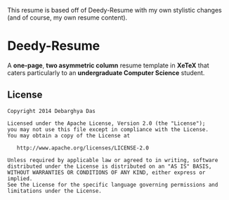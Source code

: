 This resume is based off of Deedy-Resume with my own stylistic changes (and of course, my own resume content).

Deedy-Resume
=========================

A **one-page**, **two asymmetric column** resume template in **XeTeX** that caters particularly to an **undergraduate Computer Science** student.

## License
    Copyright 2014 Debarghya Das

    Licensed under the Apache License, Version 2.0 (the "License");
    you may not use this file except in compliance with the License.
    You may obtain a copy of the License at

       http://www.apache.org/licenses/LICENSE-2.0

    Unless required by applicable law or agreed to in writing, software
    distributed under the License is distributed on an "AS IS" BASIS,
    WITHOUT WARRANTIES OR CONDITIONS OF ANY KIND, either express or implied.
    See the License for the specific language governing permissions and
    limitations under the License.
